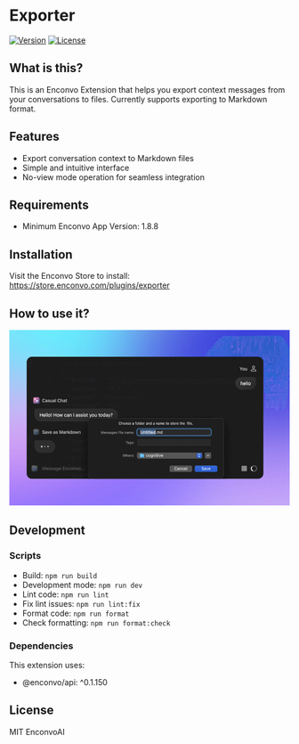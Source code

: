 # Exporter

[![Version](https://img.shields.io/badge/version-0.0.6-blue.svg)](https://store.enconvo.com/plugins/exporter)
[![License](https://img.shields.io/badge/license-MIT-green.svg)](LICENSE)

## What is this?

This is an Enconvo Extension that helps you export context messages from your conversations to files. Currently supports exporting to Markdown format.

## Features

- Export conversation context to Markdown files
- Simple and intuitive interface
- No-view mode operation for seamless integration

## Requirements

- Minimum Enconvo App Version: 1.8.8

## Installation

Visit the Enconvo Store to install:
https://store.enconvo.com/plugins/exporter

## How to use it?
![](https://raw.githubusercontent.com/Enconvo/exporter/main/metadata/Screenshot.png)

## Development

### Scripts

- Build: `npm run build`
- Development mode: `npm run dev`
- Lint code: `npm run lint`
- Fix lint issues: `npm run lint:fix`
- Format code: `npm run format`
- Check formatting: `npm run format:check`

### Dependencies

This extension uses:
- @enconvo/api: ^0.1.150

## License

MIT EnconvoAI